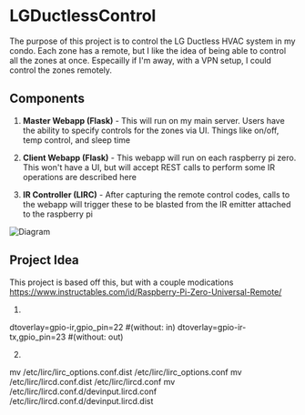 # LGDuctlessControl

The purpose of this project is to control the LG Ductless HVAC system in my condo. Each zone has a remote, but I like the idea of being able to control all the zones at once. Especailly if I'm away, with a VPN setup, I could control the zones remotely.

## Components
1. **Master Webapp (Flask)** - This will run on my main server. Users have the ability to specify controls for the zones via UI. Things like on/off, temp control, and sleep time
  
2. **Client Webapp (Flask)** - This webapp will run on each raspberry pi zero. This won't have a UI, but will accept REST calls to perform some IR operations are described here 

3. **IR Controller (LIRC)** - After capturing the remote control codes, calls to the webapp will trigger these to be blasted from the IR emitter attached to the raspberry pi

![Diagram](https://i.imgur.com/HNisXjo.png)

## Project Idea

This project is based off this, but with a couple modications
https://www.instructables.com/id/Raspberry-Pi-Zero-Universal-Remote/

1. 
dtoverlay=gpio-ir,gpio_pin=22 #(without: in)
dtoverlay=gpio-ir-tx,gpio_pin=23 #(without: out)

2. 
mv /etc/lirc/lirc_options.conf.dist /etc/lirc/lirc_options.conf
mv /etc/lirc/lircd.conf.dist /etc/lirc/lircd.conf
mv /etc/lirc/lircd.conf.d/devinput.lircd.conf /etc/lirc/lircd.conf.d/devinput.lircd.dist
